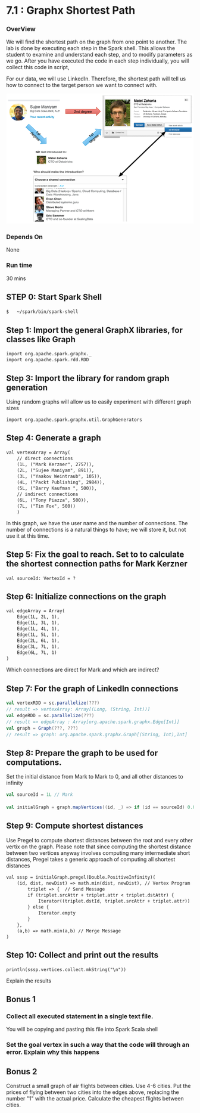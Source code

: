 7.1 : Graphx Shortest Path
============================

### OverView
We will find the shortest path on the graph from one point to another. The lab is done by executing each step
in the Spark shell. This allows the student to examine and understand each step, and to modify parameters as we go.
After you have executed the code in each step individually, you will collect this code in script, 

For our data, we will use LinkedIn. Therefore, the shortest path will tell us how to connect to the target person
we want to connect with.

![LinkedIn Introductions](../images/graphx-connections.png)

### Depends On 
None

### Run time
30 mins


## STEP 0: Start Spark Shell
```bash
$   ~/spark/bin/spark-shell
```

## Step 1: Import the general GraphX libraries, for classes like Graph
 
    import org.apache.spark.graphx._
    import org.apache.spark.rdd.RDD
    
## Step 3: Import the library for random graph generation

Using random graphs will allow us to easily experiment with different graph sizes
    
    import org.apache.spark.graphx.util.GraphGenerators
    
## Step 4: Generate a graph

    val vertexArray = Array(
        // direct connections
        (1L, ("Mark Kerzner", 2757)),
        (2L, ("Sujee Maniyam", 891)),
        (3L, ("Yaakov Weintraub", 105)),
        (4L, ("Packt Publishing", 2984)),
        (5L, ("Barry Kaufman ", 500)),
        // indirect connections
        (6L, ("Tony Piazza", 500)),
        (7L, ("Tim Fox", 500))
        )
        
In this graph, we have the user name and the number of connections. The number of connections is a natural things to have; 
we will store it, but not use it at this time.
        
## Step 5: Fix the goal to reach. Set to to calculate the shortest connection paths for Mark Kerzner

    val sourceId: VertexId = ?
    
## Step 6: Initialize connections on the graph

    val edgeArray = Array(
        Edge(1L, 2L, 1),
        Edge(1L, 3L, 1),
        Edge(1L, 4L, 1),
        Edge(1L, 5L, 1),
        Edge(2L, 6L, 1),
        Edge(3L, 7L, 1),
        Edge(6L, 7L, 1)
    )

Which connections are direct for Mark and which are indirect?

## Step 7: For the graph of LinkedIn connections

```scala
val vertexRDD = sc.parallelize(???)
// result => vertexArray: Array[(Long, (String, Int))]
val edgeRDD = sc.parallelize(???)
// result => edgeArray : Array[org.apache.spark.graphx.Edge[Int]]
val graph = Graph(???, ???)
// result => graph: org.apache.spark.graphx.Graph[(String, Int),Int]
```
    
## Step 8: Prepare the graph to be used for computations.

Set the initial distance from Mark to Mark to 0, and all other distances to infinity

```scala
val sourceId = 1L // Mark

val initialGraph = graph.mapVertices((id, _) => if (id == sourceId) 0.0 else Double.PositiveInfinity)
```

## Step 9: Compute shortest distances

Use Pregel to compute shortest distances between the root and every other vertix on the graph. 
Please note that since computing the shortest distance between two vertices anyway involves computing many intermediate short distances,
Pregel takes a generic approach of computing all shortest distances

    val sssp = initialGraph.pregel(Double.PositiveInfinity)(
        (id, dist, newDist) => math.min(dist, newDist), // Vertex Program
            triplet => {  // Send Message
            if (triplet.srcAttr + triplet.attr < triplet.dstAttr) {
                Iterator((triplet.dstId, triplet.srcAttr + triplet.attr))
            } else {
                Iterator.empty
            }
        },
        (a,b) => math.min(a,b) // Merge Message
    )
    
## Step 10: Collect and print out the results
 
    println(sssp.vertices.collect.mkString("\n"))
    
Explain the results
    
## Bonus 1
 
### Collect all executed statement in a single text file.

You will be copying and pasting this file into Spark Scala shell

### Set the goal vertex in such a way that the code will through  an error. Explain why this happens

## Bonus 2
 
Construct a small graph of air flights between cities. Use 4-6 cities. Put the prices of flying
between two cities into the edges above, replacing the number "1" with the actual price.
Calculate the cheapest flights between cities.